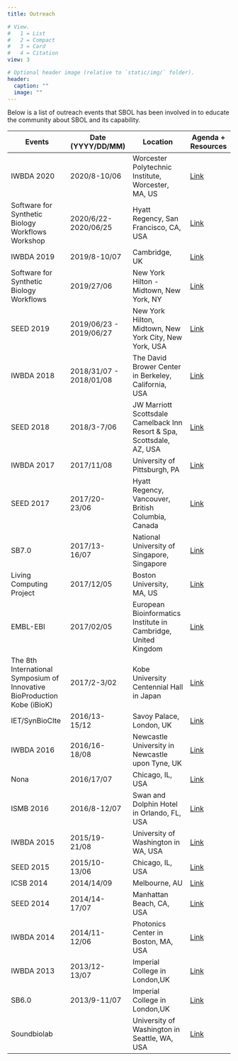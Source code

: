 ```yaml
---
title: Outreach

# View.
#   1 = List
#   2 = Compact
#   3 = Card
#   4 = Citation
view: 3

# Optional header image (relative to `static/img/` folder).
header:
  caption: ""
  image: ""
---
```

Below is a list of outreach events that SBOL has been involved in to educate the community about SBOL and its capability.

|   Events                                                                      |   Date (YYYY/DD/MM)        |   Location                                                                |   Agenda + Resources                                                                                        |
|-------------------------------------------------------------------------------|----------------------------|---------------------------------------------------------------------------|-------------------------------------------------------------------------------------------------------------|
|   IWBDA 2020                                                                  |   2020/8-10/06             |   Worcester Polytechnic Institute, Worcester, MA, US                      |   <a href = "https://www.iwbdaconf.org/2020/">Link </a>                                                     |
|   Software for Synthetic Biology Workflows Workshop                           |   2020/6/22-2020/06/25     |   Hyatt Regency, San Francisco, CA, USA                                   |   <a href="http://synbioconference.org/2020/events/software-synthetic-biology-workflows-workshop">Link</a>  |
|   IWBDA 2019                                                                  |   2019/8-10/07             |   Cambridge, UK                                                           |   <a href="http://www.iwbdaconf.org/2019/">Link</a>                                                         |
|   Software for Synthetic Biology Workflows                                    |   2019/27/06               |   New York Hilton - Midtown, New York, NY                                 |   <a href="http://sbolstandard.org/software-for-synthetic-biology-workflows/">Link</a>                      |
|   SEED 2019                                                                   |   2019/06/23 - 2019/06/27  |   New York Hilton, Midtown, New York City, New York, USA                  |   <a href="http://sbolstandard.org/seed-2019/">Link</a>                                                     |
|   IWBDA 2018                                                                  |   2018/31/07 - 2018/01/08  |   The David Brower Center in Berkeley, California, USA                    |   <a href="http://sbolstandard.org/iwbda-2018/">Link</a>                                                    |
|   SEED 2018                                                                   |   2018/3-7/06              |   JW Marriott Scottsdale Camelback Inn Resort & Spa, Scottsdale, AZ, USA  |   <a href="http://sbolstandard.org/seed-2018-software-for-synthetic-biology-workflows-workshop/">Link</a>   |
|   IWBDA 2017                                                                  |   2017/11/08               |   University of Pittsburgh, PA                                            |   <a href="http://sbolstandard.org/iwbda2017/">Link</a>                                                     |
|   SEED 2017                                                                   |   2017/20-23/06            |   Hyatt Regency, Vancouver, British Columbia, Canada                      |   <a href=" http://sbolstandard.org/seed-2017/">Link</a>                                                    |
|   SB7.0                                                                       |   2017/13-16/07            |   National University of Singapore, Singapore                             |   <a href=" http://sbolstandard.org/sb7-0/">Link</a>                                                        |
|   Living Computing Project                                                    |   2017/12/05               |   Boston University, MA, US                                               |   <a href="http://sbolstandard.org/living-computing-project/">Link</a>                                      |
|   EMBL-EBI                                                                    |   2017/02/05               |   European Bioinformatics Institute in Cambridge, United Kingdom          |   <a href="http://sbolstandard.org/embl-ebi-2017">Link</a>                                                  |
|   The 8th International Symposium of   Innovative BioProduction Kobe (iBioK)  |   2017/2-3/02              |   Kobe University Centennial Hall in Japan                                |   <a href="http://sbolstandard.org/ibiok-2017/">Link</a>                                                    |
|   IET/SynBioCIte                                                              |   2016/13-15/12            |   Savoy Palace, London, UK                                                |   <a href="http://sbolstandard.org/iet-synbicite-engineering-biology-conference-2016/">Link</a>             |
|   IWBDA 2016                                                                  |   2016/16-18/08            |   Newcastle University in Newcastle upon Tyne, UK                         |   <a href="http://sbolstandard.org/1226-2/">Link</a>                                                        |
|   Nona                                                                        |   2016/17/07               |   Chicago, IL, USA                                                        |   <a href="http://sbolstandard.org/nona/">Link</a>                                                          |
|   ISMB 2016                                                                   |   2016/8-12/07             |   Swan and Dolphin Hotel in Orlando, FL, USA                              |   <a href="http://sbolstandard.org/ismb-2016/">Link</a>                                                     |
|   IWBDA 2015                                                                  |   2015/19-21/08            |   University of Washington in WA, USA                                     |   <a href="http://sbolstandard.org/iwbda-2015/">Link</a>                                                    |
|   SEED 2015                                                                   |   2015/10-13/06            |   Chicago, IL, USA                                                        |   <a href="http://sbolstandard.org/seed-2015/">Link</a>                                                     |
|   ICSB 2014                                                                   |   2014/14/09               |   Melbourne, AU                                                           |   <a href="http://sbolstandard.org/icsb-2014/">Link</a>                                                     |
|   SEED 2014                                                                   |   2014/14-17/07            |   Manhattan Beach, CA, USA                                                |   <a href="http://sbolstandard.org/seed-2014/">Link</a>                                                     |
|   IWBDA 2014                                                                  |   2014/11-12/06            |   Photonics Center in Boston, MA, USA                                     |   <a href="http://sbolstandard.org/iwbda-2014/">Link</a>                                                    |
|   IWBDA 2013                                                                  |   2013/12-13/07            |   Imperial College in London,UK                                           |   <a href="http://sbolstandard.org/iwbda-2013/">Link</a>                                                    |
|   SB6.0                                                                       |   2013/9-11/07             |   Imperial College in London,UK                                           |   <a href="http://sbolstandard.org/sb6-0/">Link</a>                                                         |
|   Soundbiolab                                                                 |                            |   University of Washington in Seattle, WA, USA                            |   <a href="http://sbolstandard.org/soundbiolab/">Link</a>                                                   |
